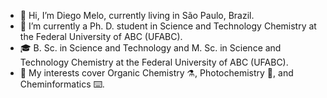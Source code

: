 - 👋 Hi, I’m Diego Melo, currently living in São Paulo, Brazil.
- 🌱 I’m currently a Ph. D. student in Science and Technology Chemistry at the Federal University of ABC (UFABC).
- 🎓 B. Sc. in Science and Technology and M. Sc. in Science and Technology Chemistry at the Federal University of ABC (UFABC).
- 🚩 My interests cover Organic Chemistry ⚗️, Photochemistry 🌈, and Cheminformatics ⌨️.
<!---
dmulysses/dmulysses is a ✨ special ✨ repository because its `README.md` (this file) appears on your GitHub profile.
You can click the Preview link to take a look at your changes.
--->

